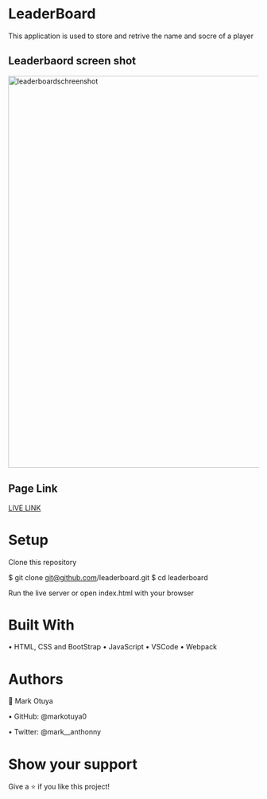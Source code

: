 # LeaderBoard
This application is used to store and retrive the name and socre of a player 

## Leaderbaord screen shot
<img width="788" alt="leaderboardschreenshot" src="https://user-images.githubusercontent.com/22744775/181681593-1bbcebfc-b6ee-454d-b0e3-5bf4dc327b9b.PNG">

## Page Link 
[LIVE LINK](https://markotuya0.github.io/leaderboard/dist/)

# Setup
Clone this repository

$ git clone git@github.com/leaderboard.git
$ cd leaderboard

Run the live server or open index.html with your browser

# Built With

• HTML, CSS and BootStrap
• JavaScript
• VSCode
• Webpack


# Authors
👤 Mark Otuya

• GitHub: @markotuya0

• Twitter: @mark__anthonny


# Show your support
Give a ⭐️ if you like this project!
